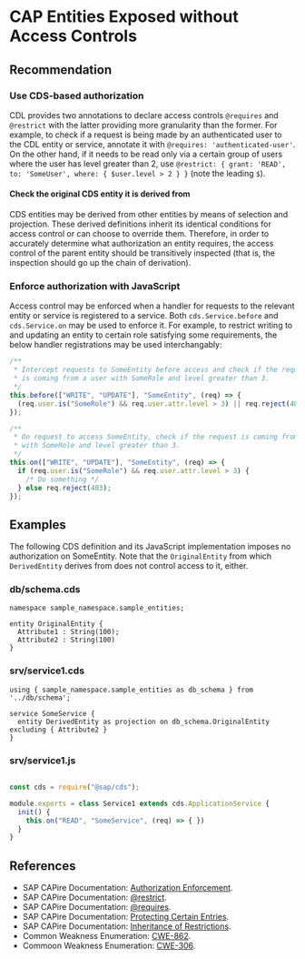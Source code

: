 # CAP Entities Exposed without Access Controls

## Recommendation

### Use CDS-based authorization

CDL provides two annotations to declare access controls `@requires` and `@restrict` with the latter providing more granularity than the former. For example, to check if a request is being made by an authenticated user to the CDL entity or service, annotate it with `@requires: 'authenticated-user'`. On the other hand, if it needs to be read only via a certain group of users where the user has level greater than 2, use `@restrict: { grant: 'READ', to: 'SomeUser', where: { $user.level > 2 } }` (note the leading `$`).
 
#### Check the original CDS entity it is derived from

CDS entities may be derived from other entities by means of selection and projection. These derived definitions inherit its identical conditions for access control or can choose to override them. Therefore, in order to accurately determine what authorization an entity requires, the access control of the parent entity should be transitively inspected (that is, the inspection should go up the chain of derivation).

### Enforce authorization with JavaScript

Access control may be enforced when a handler for requests to the relevant entity or service is registered to a service. Both `cds.Service.before` and `cds.Service.on` may be used to enforce it. For example, to restrict writing to and updating an entity to certain role satisfying some requirements, the below handler registrations may be used interchangably:

``` javascript
/**
 * Intercept requests to SomeEntity before access and check if the request
 * is coming from a user with SomeRole and level greater than 3.
 */
this.before(["WRITE", "UPDATE"], "SomeEntity", (req) => {
  (req.user.is("SomeRole") && req.user.attr.level > 3) || req.reject(403);
});

/**
 * On request to access SomeEntity, check if the request is coming from a user
 * with SomeRole and level greater than 3.
 */
this.on(["WRITE", "UPDATE"], "SomeEntity", (req) => {
  if (req.user.is("SomeRole") && req.user.attr.level > 3) {
    /* Do something */
  } else req.reject(403);
});
```

## Examples

The following CDS definition and its JavaScript implementation imposes no authorization on SomeEntity. Note that the `OriginalEntity` from which `DerivedEntity` derives from does not control access to it, either.

### db/schema.cds

``` cap-cds
namespace sample_namespace.sample_entities;

entity OriginalEntity {
  Attribute1 : String(100);
  Attribute2 : String(100)
}
```

### srv/service1.cds

``` cap-cds
using { sample_namespace.sample_entities as db_schema } from '../db/schema';

service SomeService {
  entity DerivedEntity as projection on db_schema.OriginalEntity excluding { Attribute2 }
}
```

### srv/service1.js

``` javascript

const cds = require("@sap/cds");

module.exports = class Service1 extends cds.ApplicationService {
  init() {
    this.on("READ", "SomeService", (req) => { })
  }
}
```

## References

- SAP CAPire Documentation: [Authorization Enforcement](https://cap.cloud.sap/docs/node.js/authentication#enforcement).
- SAP CAPire Documentation: [@restrict](https://cap.cloud.sap/docs/guides/security/authorization#restrict-annotation).
- SAP CAPire Documentation:
[@requires](https://cap.cloud.sap/docs/guides/security/authorization#requires).
- SAP CAPire Documentation: [Protecting Certain Entries](https://cap.cloud.sap/docs/cds/common#protecting-certain-entries).
- SAP CAPire Documentation: [Inheritance of Restrictions](https://cap.cloud.sap/docs/guides/security/authorization#inheritance-of-restrictions).
- Common Weakness Enumeration: [CWE-862](https://cwe.mitre.org/data/definitions/862.html).
- Commoon Weakness Enumeration: [CWE-306](https://cwe.mitre.org/data/definitions/306.html).

